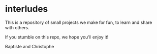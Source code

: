 # interludes
This is a repository of small projects we make for fun, to learn and share with others.

If you stumble on this repo, we hope you'll enjoy it!

  Baptiste and Christophe
